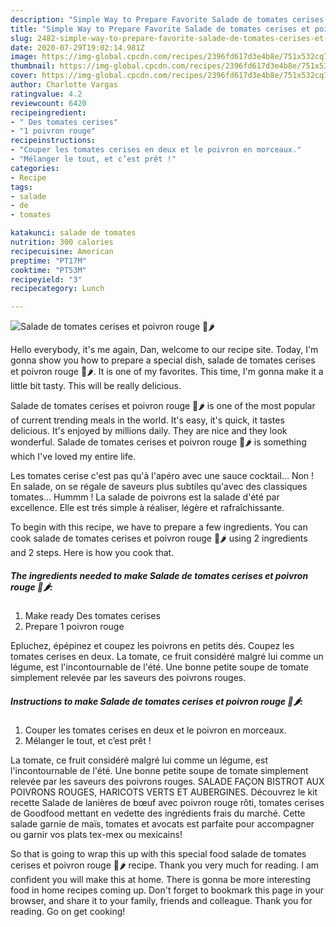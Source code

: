 ```yaml
---
description: "Simple Way to Prepare Favorite Salade de tomates cerises et poivron rouge 🍅🌶"
title: "Simple Way to Prepare Favorite Salade de tomates cerises et poivron rouge 🍅🌶"
slug: 2482-simple-way-to-prepare-favorite-salade-de-tomates-cerises-et-poivron-rouge
date: 2020-07-29T19:02:14.981Z
image: https://img-global.cpcdn.com/recipes/2396fd617d3e4b8e/751x532cq70/salade-de-tomates-cerises-et-poivron-rouge-🍅🌶-photo-principale-de-la-recette.jpg
thumbnail: https://img-global.cpcdn.com/recipes/2396fd617d3e4b8e/751x532cq70/salade-de-tomates-cerises-et-poivron-rouge-🍅🌶-photo-principale-de-la-recette.jpg
cover: https://img-global.cpcdn.com/recipes/2396fd617d3e4b8e/751x532cq70/salade-de-tomates-cerises-et-poivron-rouge-🍅🌶-photo-principale-de-la-recette.jpg
author: Charlotte Vargas
ratingvalue: 4.2
reviewcount: 6420
recipeingredient:
- " Des tomates cerises"
- "1 poivron rouge"
recipeinstructions:
- "Couper les tomates cerises en deux et le poivron en morceaux."
- "Mélanger le tout, et c’est prêt !"
categories:
- Recipe
tags:
- salade
- de
- tomates

katakunci: salade de tomates 
nutrition: 300 calories
recipecuisine: American
preptime: "PT17M"
cooktime: "PT53M"
recipeyield: "3"
recipecategory: Lunch

---
```



![Salade de tomates cerises et poivron rouge 🍅🌶](https://img-global.cpcdn.com/recipes/2396fd617d3e4b8e/751x532cq70/salade-de-tomates-cerises-et-poivron-rouge-🍅🌶-photo-principale-de-la-recette.jpg)

Hello everybody, it's me again, Dan, welcome to our recipe site. Today, I'm gonna show you how to prepare a special dish, salade de tomates cerises et poivron rouge 🍅🌶. It is one of my favorites. This time, I'm gonna make it a little bit tasty. This will be really delicious.

Salade de tomates cerises et poivron rouge 🍅🌶 is one of the most popular of current trending meals in the world. It's easy, it's quick, it tastes delicious. It's enjoyed by millions daily. They are nice and they look wonderful. Salade de tomates cerises et poivron rouge 🍅🌶 is something which I've loved my entire life.

Les tomates cerise c&#39;est pas qu&#39;à l&#39;apéro avec une sauce cocktail… Non ! En salade, on se régale de saveurs plus subtiles qu&#39;avec des classiques tomates… Hummm ! La salade de poivrons est la salade d&#39;été par excellence. Elle est trés simple à réaliser, légère et rafraîchissante.


To begin with this recipe, we have to prepare a few ingredients. You can cook salade de tomates cerises et poivron rouge 🍅🌶 using 2 ingredients and 2 steps. Here is how you cook that.

<!--inarticleads1-->

##### The ingredients needed to make Salade de tomates cerises et poivron rouge 🍅🌶:

1. Make ready  Des tomates cerises
1. Prepare 1 poivron rouge


Epluchez, épépinez et coupez les poivrons en petits dés. Coupez les tomates cerises en deux. La tomate, ce fruit considéré malgré lui comme un légume, est l&#39;incontournable de l&#39;été. Une bonne petite soupe de tomate simplement relevée par les saveurs des poivrons rouges. 

<!--inarticleads2-->

##### Instructions to make Salade de tomates cerises et poivron rouge 🍅🌶:

1. Couper les tomates cerises en deux et le poivron en morceaux.
1. Mélanger le tout, et c’est prêt !


La tomate, ce fruit considéré malgré lui comme un légume, est l&#39;incontournable de l&#39;été. Une bonne petite soupe de tomate simplement relevée par les saveurs des poivrons rouges. SALADE FAÇON BISTROT AUX POIVRONS ROUGES, HARICOTS VERTS ET AUBERGINES. Découvrez le kit recette Salade de lanières de bœuf avec poivron rouge rôti, tomates cerises de Goodfood mettant en vedette des ingrédients frais du marché. Cette salade garnie de maïs, tomates et avocats est parfaite pour accompagner ou garnir vos plats tex-mex ou mexicains! 

So that is going to wrap this up with this special food salade de tomates cerises et poivron rouge 🍅🌶 recipe. Thank you very much for reading. I am confident you will make this at home. There is gonna be more interesting food in home recipes coming up. Don't forget to bookmark this page in your browser, and share it to your family, friends and colleague. Thank you for reading. Go on get cooking!
